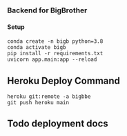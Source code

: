 ### Backend for BigBrother

#### Setup

```
conda create -n bigb python=3.8
conda activate bigb
pip install -r requirements.txt
uvicorn app.main:app --reload
```

## Heroku Deploy Command
```
heroku git:remote -a bigbbe
git push heroku main
```

## Todo deployment docs